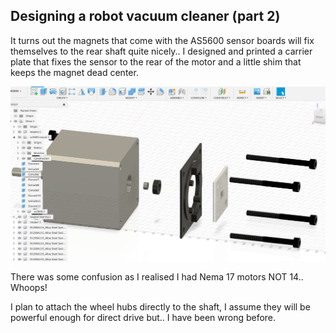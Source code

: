 
## Designing a robot vacuum cleaner (part 2)

It turns out the magnets that come with the AS5600 sensor boards will fix themselves to the rear shaft quite nicely.. I designed and printed a carrier plate that fixes the sensor to the rear of the motor and a little shim that keeps the magnet dead center.

![AS6500 Mount](/images/as5600_nema17.png)

There was some confusion as I realised I had Nema 17 motors NOT 14.. Whoops!


I plan to attach the wheel hubs directly to the shaft, I assume they will be powerful enough for direct drive but.. I have been wrong before.
